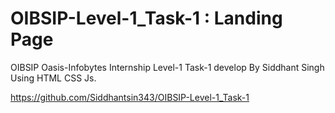 # OIBSIP-Level-1_Task-1 : Landing Page
OIBSIP Oasis-Infobytes Internship Level-1 Task-1 develop By Siddhant Singh Using HTML CSS Js.

https://github.com/Siddhantsin343/OIBSIP-Level-1_Task-1
